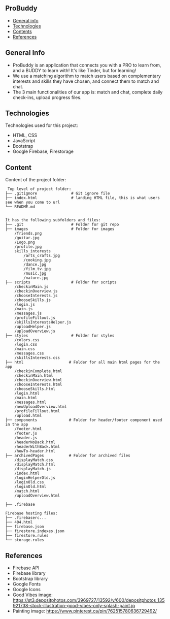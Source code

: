 ## ProBuddy

* [General info](#general-info)
* [Technologies](#technologies)
* [Contents](#content)
* [References](#reference)

## General Info
* ProBuddy is an application that connects you with a PRO to learn from, and a BUDDY to learn with! It's like Tinder, but for learning!
* We use a matching algorithm to match users based on complementary interests and skills they have chosen, and connect them to match and chat.
* The 3 main functionalities of our app is: match and chat, complete daily check-ins, upload progress files.



## Technologies
Technologies used for this project:
* HTML, CSS
* JavaScript
* Bootstrap 
* Google Firebase, Firestorage
	


## Content
Content of the project folder:

```
 Top level of project folder: 
├── .gitignore               # Git ignore file
├── index.html               # landing HTML file, this is what users see when you come to url
└── README.md


It has the following subfolders and files:
├── .git                     # Folder for git repo
├── images                   # Folder for images
    /friends.png             
    /guitar.jpg
    /Logo.png
    /profile.jpg
    skills_interests
        /arts_crafts.jpg
        /cooking.jpg
        /dance.jpg
        /film_tv.jpg
        /music.jpg
        /nature.jpg
├── scripts                  # Folder for scripts
    /checkinMain.js
    /checkinOverview.js
    /chooseInterests.js
    /chooseSkills.js
    /login.js
    /main.js
    /messages.js
    /profileFillout.js
    /skillsInterestsHelper.js
    /uploadHelper.js
    /uploadOverview.js                
├── styles                   # Folder for styles
    /colors.css
    /login.css
    /main.css
    /messages.css
    /skillsInterests.css
├── html                    # Folder for all main html pages for the app
    /checkinComplete.html
    /checkinMain.html
    /checkinOverview.html
    /chooseInterests.html
    /chooseSkills.html
    /login.html
    /main.html
    /messages.html
    /newUploadOverview.html
    /profileFillout.html
    /upload.html
├── components              # Folder for header/footer component used in the app
    /footer.html
    /footer.js
    /header.js
    /headerNoBack.html
    /headerWithBack.html
    /howTo-header.html
├── archivedPages           # Folder for archived files
    /displayMatch.css
    /displayMatch.html
    /displayMatch.js
    /index.html   
    /loginHelperOld.js
    /loginOld.css
    /loginOld.html 
    /match.html
    /uploadOverview.html    

├── .firebase

Firebase hosting files: 
├── .firebaserc...
├── 404.html
├── firebase.json
├── firestore.indexes.json
├── firestore.rules
└── storage.rules
```



## References
* Firebase API
* Firebase library
* Bootstrap library
* Google Fonts
* Google Icons
* Good Vibes image: https://st3.depositphotos.com/3969727/13592/v/600/depositphotos_135921738-stock-illustration-good-vibes-only-splash-paint.jp
* Painting image: https://www.pinterest.ca/pin/762515780636729492/



